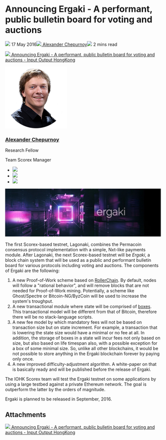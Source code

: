 # Announcing Ergaki - A performant, public bulletin board for voting and auctions
![](img/2016-05-17-ergaki-a-performant-public-bulletin-board-for-voting-and-auctions.002.png) 17 May 2016![](img/2016-05-17-ergaki-a-performant-public-bulletin-board-for-voting-and-auctions.002.png)[ Alexander Chepurnoy](/en/blog/authors/alexander-chepurnoy/page-1/)![](img/2016-05-17-ergaki-a-performant-public-bulletin-board-for-voting-and-auctions.003.png) 2 mins read

![](img/2016-05-17-ergaki-a-performant-public-bulletin-board-for-voting-and-auctions.004.png)[ Announcing Ergaki - A performant, public bulletin board for voting and auctions - Input Output HongKong](https://ucarecdn.com/a2b0fa9a-59f1-474a-bb33-9fd68477d23e/-/inline/yes/ "Announcing Ergaki - A performant, public bulletin board for voting and auctions - Input Output HongKong")

![Alexander Chepurnoy](img/2016-05-17-ergaki-a-performant-public-bulletin-board-for-voting-and-auctions.005.png)[](/en/blog/authors/alexander-chepurnoy/page-1/)
### [**Alexander Chepurnoy**](/en/blog/authors/alexander-chepurnoy/page-1/)
Research Fellow

Team Scorex Manager

- ![](img/2016-05-17-ergaki-a-performant-public-bulletin-board-for-voting-and-auctions.006.png)[](https://www.youtube.com/watch?v=Pxu4gpuVnQE "YouTube")
- ![](img/2016-05-17-ergaki-a-performant-public-bulletin-board-for-voting-and-auctions.007.png)[](https://twitter.com/chepurnoy "Twitter")
- ![](img/2016-05-17-ergaki-a-performant-public-bulletin-board-for-voting-and-auctions.008.png)[](https://github.com/kushti "GitHub")

![Announcing Ergaki - A performant, public bulletin board for voting and auctions](img/2016-05-17-ergaki-a-performant-public-bulletin-board-for-voting-and-auctions.009.jpeg)

The first Scorex-based testnet, Lagonaki, combines the Permacoin consensus protocol implementation with a simple, Nxt-like payments module. After Lagonaki, the next Scorex-based testnet will be *Ergaki*, a block chain system that will be used as a public and performant bulletin board for various protocols including voting and auctions. The components of Ergaki are the following:

1. A new Proof-of-Work scheme based on [RollerChain](http://arxiv.org/abs/1603.07926). By default, nodes will follow a "rational behavior", and will remove blocks that are not needed for Proof-of-Work mining. Potentially, a scheme like Ghost/Spectre or Bitcoin-NG/ByzCoin will be used to increase the system's troughput.
1. A new transactional module where state will be comprised of [boxes](http://chepurnoy.org/blog/2016/03/cryptocurrency-minimal-state-representation-boxes-vs-accounts/). This transactional model will be different from that of Bitcoin, therefore there will be no stack-language scripts. 
1. A new fee model by which mandatory fees will not be based on transaction size but on state increment. For example, a transaction that is lowering the state size would have a minimal or no fee at all. In addition, the storage of boxes in a state will incur fees not only based on size, but also based on life timespan also, with a possible exception for a box of some minimal size. So, unlike all other blockchains, it would be not possible to store anything in the Ergaki blockchain forever by paying only once. 
1. A new improved difficulty-adjustment algorithm. A white-paper on that is basically ready and will be published before the release of Ergaki.

The IOHK Scorex team will test the Ergaki testnet on some applications by using a large testbed against a private Ethereum network. The goal is outperform the latter by the orders of magnitude.

Ergaki is planned to be released in September, 2016.
## **Attachments**
![](img/2016-05-17-ergaki-a-performant-public-bulletin-board-for-voting-and-auctions.004.png)[ Announcing Ergaki - A performant, public bulletin board for voting and auctions - Input Output HongKong](https://ucarecdn.com/a2b0fa9a-59f1-474a-bb33-9fd68477d23e/-/inline/yes/ "Announcing Ergaki - A performant, public bulletin board for voting and auctions - Input Output HongKong")
